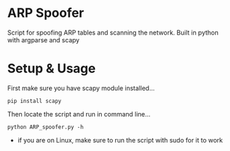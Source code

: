 # ARP Spoofer
Script for spoofing ARP tables and scanning the network.
Built in python with argparse and scapy

# Setup & Usage
First make sure you have scapy module installed...

```pip install scapy ```

Then locate the script and run in command line...

``` python ARP_spoofer.py -h ```

- if you are on Linux, make sure to run the script with sudo for it to work



